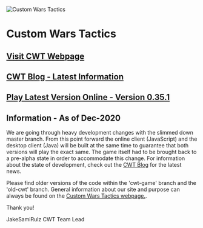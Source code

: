 ![Custom Wars Tactics](http://i1264.photobucket.com/albums/jj496/CustomWarTactics/cwtactics.png)

# Custom Wars Tactics

## [Visit CWT Webpage](http://ctomni231.github.io/cwtactics)

## [CWT Blog - Latest Information](http://cwtactics.blogspot.com/)

## [Play Latest Version Online - Version 0.35.1](http://ctomni231.github.io/cwtactics/0_3_5/game/game.html)

## Information - As of Dec-2020

We are going through heavy development changes with the slimmed down master branch. From this point forward the online client (JavaScript) and the desktop client (Java) will be built at the same time to guarantee that both versions will play the exact same. The game itself had to be brought back to a pre-alpha state in order to accommodate this change. For information about the state of development, check out the [CWT Blog](http://cwtactics.blogspot.com/) for the latest news.

Please find older versions of the code within the 'cwt-game' branch and the 'old-cwt' branch. General information about our site and purpose can always be found on the [Custom Wars Tactics webpage.](http://ctomni231.github.io/cwtactics).

Thank you!

JakeSamiRulz
CWT Team Lead
